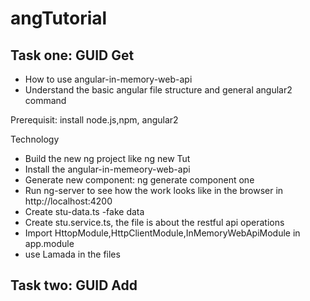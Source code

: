# angTutorial
<h2>Task one: GUID Get</h2>
<ul>
  <li>How to use angular-in-memory-web-api </li>
  <li>Understand the basic angular file structure and general angular2 command</li>
</ul>
<p>Prerequisit: install node.js,npm, angular2</p>
<p>Technology</p>
<ul>
	<li>Build the new ng project like ng new Tut</li>
	<li>Install the angular-in-memeory-web-api</li>
	<li>Generate new component: ng generate component one</li>
	<li>Run ng-server to see how the work looks like in the browser in http://localhost:4200</li>
	<li>Create stu-data.ts -fake data</li>
	<li>Create stu.service.ts, the file is about the restful api operations</li>
	<li>Import HttopModule,HttpClientModule,InMemoryWebApiModule in app.module</li>
	<li>use Lamada in the files</li>
</ul>
<h2>Task two: GUID Add</h2>
